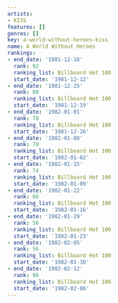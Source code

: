 ```yaml
---
artists:
- KISS
features: []
genres: []
key: a-world-without-heroes-kiss
name: A World Without Heroes
rankings:
- end_date: '1981-12-18'
  rank: 92
  ranking_list: Billboard Hot 100
  start_date: '1981-12-12'
- end_date: '1981-12-25'
  rank: 88
  ranking_list: Billboard Hot 100
  start_date: '1981-12-19'
- end_date: '1982-01-01'
  rank: 78
  ranking_list: Billboard Hot 100
  start_date: '1981-12-26'
- end_date: '1982-01-08'
  rank: 78
  ranking_list: Billboard Hot 100
  start_date: '1982-01-02'
- end_date: '1982-01-15'
  rank: 74
  ranking_list: Billboard Hot 100
  start_date: '1982-01-09'
- end_date: '1982-01-22'
  rank: 66
  ranking_list: Billboard Hot 100
  start_date: '1982-01-16'
- end_date: '1982-01-29'
  rank: 56
  ranking_list: Billboard Hot 100
  start_date: '1982-01-23'
- end_date: '1982-02-05'
  rank: 56
  ranking_list: Billboard Hot 100
  start_date: '1982-01-30'
- end_date: '1982-02-12'
  rank: 96
  ranking_list: Billboard Hot 100
  start_date: '1982-02-06'
---
```


